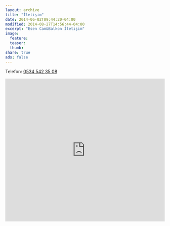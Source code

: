 ```yaml
---
layout: archive
title: "İletişim"
date: 2014-06-02T09:44:20-04:00
modified: 2014-08-27T14:56:44-04:00
excerpt: "Esen Cam&Balkon İletişim"
image:
  feature:
  teaser:
  thumb:
share: true
ads: false
---
```


Telefon: <a href="tel:05345423508">0534 542 35 08</a>

<iframe src="https://www.google.com/maps/embed?pb=!1m17!1m12!1m3!1d3144.92798989684!2d34.68311411098696!3d37.978809800264216!2m3!1f0!2f0!3f0!3m2!1i1024!2i768!4f13.1!3m2!1m1!2zMzfCsDU4JzQzLjciTiAzNMKwNDEnMDguNSJF!5e0!3m2!1str!2str!4v1696264497166!5m2!1str!2str" width="100%" height="450" style="border:0;" allowfullscreen="true" loading="lazy" referrerpolicy="no-referrer-when-downgrade"></iframe>